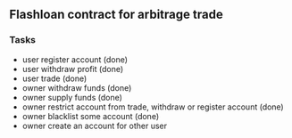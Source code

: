 ## Flashloan contract for arbitrage trade

 ### Tasks 
  - user register account (done)
  - user withdraw profit (done)
  - user trade (done)
  - owner withdraw funds (done)
  - owner supply funds (done)
  - owner restrict account from trade, withdraw or register account (done)
  - owner blacklist some account (done)
  - owner create an account for other user